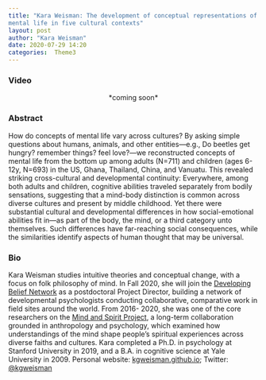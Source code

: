 ```yaml
---
title: "Kara Weisman: The development of conceptual representations of
mental life in five cultural contexts"
layout: post
author: "Kara Weisman"
date: 2020-07-29 14:20
categories:  Theme3
---
```


### Video
<center>*coming soon*</center>


### Abstract
How do concepts of mental life vary across cultures? By asking simple questions about
humans, animals, and other entities—e.g., Do beetles get hungry? remember things?
feel love?—we reconstructed concepts of mental life from the bottom up among adults
(N=711) and children (ages 6-12y, N=693) in the US, Ghana, Thailand, China, and
Vanuatu. This revealed striking cross-cultural and developmental continuity:
Everywhere, among both adults and children, cognitive abilities traveled separately from
bodily sensations, suggesting that a mind-body distinction is common across diverse
cultures and present by middle childhood. Yet there were substantial cultural and
developmental differences in how social-emotional abilities fit in—as part of the body,
the mind, or a third category unto themselves. Such differences have far-reaching social
consequences, while the similarities identify aspects of human thought that may be
universal.

### Bio
Kara Weisman studies intuitive theories and conceptual change, with a focus on folk
philosophy of mind. In Fall 2020, she will join the [Developing Belief Network](https://www.developingbelief.com/) as a
postdoctoral Project Director, building a network of developmental psychologists
conducting collaborative, comparative work in field sites around the world. From 2016-
2020, she was one of the core researchers on the [Mind and Spirit Project](https://themindandspiritproject.stanford.edu/), a long-term
collaboration grounded in anthropology and psychology, which examined how
understandings of the mind shape people’s spiritual experiences across diverse faiths
and cultures. Kara completed a Ph.D. in psychology at Stanford University in 2019, and
a B.A. in cognitive science at Yale University in 2009. Personal website:
[kgweisman.github.io](kgweisman.github.io); Twitter: [@kgweisman](https://twitter.com/kgweisman)